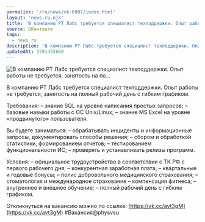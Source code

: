 ```yaml
---
permalink: '/ru/news/vk-6987/index.html'
layout: 'news.ru.njk'
title: 'В компанию РТ Лабс требуется специалист техподдержки. Опыт работы не требуется, занятость на по'
source: ВКонтакте
tags:
  - news_ru
description: 'В компанию РТ Лабс требуется специалист техподдержки. Опыт работы не требуется, занятость на по…'
updatedAt: 1591455660
---
```

![В компанию РТ Лабс требуется специалист техподдержки. Опыт работы не требуется, занятость на по…](https://sun9-2.userapi.com/impg/c858532/v858532879/1aaeaa/UlymiPeCQ7c.jpg?size=1280x960&quality=96&sign=4c22b7294197a9179b210edc4ec367e6&c_uniq_tag=vAnkj_e7GjkfIDZvsF65OPOctBsdYC4v4v4_3be8KsE&type=album)

В компанию РТ Лабс требуется специалист техподдержки. Опыт работы не требуется, занятость на полный рабочий день с гибким графиком.

Требования:
– знание SQL на уровне написания простых запросов;
– базовые навыки работы с ОС Unix/Linux;
– знание MS Excel на уровне «продвинутого» пользователя.

Вы будете заниматься:
– обрабатывать инциденты и информационные запросы, документировать способы решения;
– сбором и обработкой статистики, формированием отчетов;
– тестированием функциональности ИС;
– проверять и устанавливать релизы программ.

Условия:
– официальное трудоустройство в соответствии с ТК РФ с первого рабочего дня;
– конкурентная заработная плата;
– квартальные и годовые бонусы;
– полис добровольного медицинского страхования;
– стоматология и международное страхование
– компенсация фитнеса;
– внутреннее и внешнее обучение;
– полный рабочий день с гибким графиком.

Откликнуться на вакансию можно по ссылке: [https://vk.cc/avt3gM](https://vk.cc/avt3gM)
#Вакансия@physvsu
